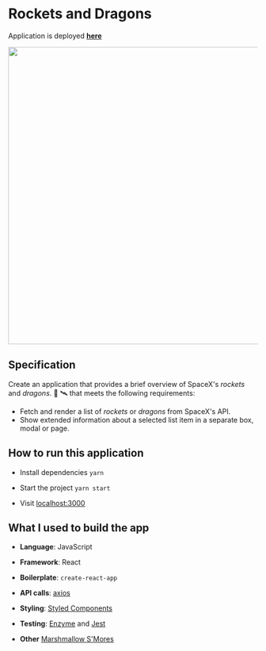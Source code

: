 # Rockets and Dragons

Application is deployed [**here**](http://rockets-and-dragons.surge.sh/)

<img src="./images/app.gif" width="600" />

## Specification

Create an application that provides a brief overview of SpaceX's _rockets_ and _dragons_. 🚀 🛰 that meets the following requirements:

- Fetch and render a list of _rockets_ or _dragons_ from SpaceX's API.
- Show extended information about a selected list item in a separate box, modal or page.

## How to run this application

* Install dependencies ```yarn```

* Start the project  ```yarn start```

* Visit [localhost:3000](http://localhost:3000)

## What I used to build the app

* **Language**: JavaScript

* **Framework**: React

* **Boilerplate**: `create-react-app`

* **API calls**: [axios](https://github.com/axios/axios)

* **Styling**: [Styled Components](https://styled-components.com/)

* **Testing**: [Enzyme](https://github.com/enzymejs/enzyme) and [Jest](https://github.com/facebook/jest)

* **Other** [Marshmallow S'Mores](https://github.com/marshmallow-insurance/smores-react)

